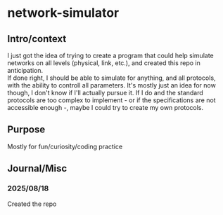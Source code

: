 # network-simulator
## Intro/context
I just got the idea of trying to create a program that could help simulate networks on all levels
(physical, link, etc.), and created this repo in anticipation.\
If done right, I should be able to simulate for anything, and all protocols, with the
ability to controll all parameters.
It's mostly just an idea for now though, I don't know if I'll actually pursue it. If I do and the
standard protocols are too complex to implement - or if the specifications are not accessible
enough -, maybe I could try to create my own protocols.

## Purpose
Mostly for fun/curiosity/coding practice

## Journal/Misc
### 2025/08/18
Created the repo